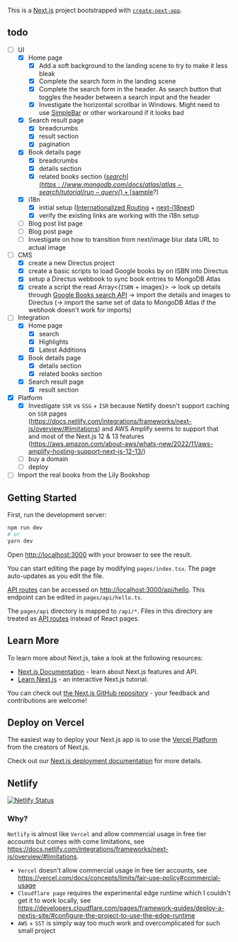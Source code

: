 This is a [Next.js](https://nextjs.org/) project bootstrapped with [`create-next-app`](https://github.com/vercel/next.js/tree/canary/packages/create-next-app).

## todo

- [ ] UI
  - [x] Home page
    - [x] Add a soft background to the landing scene to try to make it less bleak
    - [x] Complete the search form in the landing scene
    - [x] Complete the search form in the header. As search button that toggles the header between a search input and the header
    - [x] Investigate the horizontal scrollbar in Windows. Might need to use [SimpleBar](https://github.com/Grsmto/simplebar/tree/master/packages/simplebar-react#1-documentation) or other workaround if it looks bad
  - [x] Search result page
    - [x] breadcrumbs
    - [x] result section
    - [x] pagination
  - [x] Book details page
    - [x] breadcrumbs
    - [x] details section
    - [x] related books section ([$search](https://www.mongodb.com/docs/atlas/atlas-search/tutorial/run-query/) + [$sample](https://www.mongodb.com/docs/manual/reference/operator/aggregation/sample/)?)
  - [x] i18n
    - [x] initial setup ([Internationalized Routing](https://nextjs.org/docs/advanced-features/i18n-routing) + [next-i18next](https://github.com/i18next/next-i18next))
    - [x] verify the existing links are working with the i18n setup
  - [ ] Blog post list page
  - [ ] Blog post page
  - [ ] Investigate on how to transition from next/image blur data URL to actual image
- [ ] CMS
  - [x] create a new Directus project
  - [x] create a basic scripts to load Google books by on ISBN into Directus
  - [x] setup a Directus webbook to sync book entries to MongoDB Atlas
  - [x] create a script the read Array<{`ISBN` + images}> -> look up details through [Google Books search API](https://developers.google.com/books/docs/v1/using#PerformingSearch) -> import the details and images to Directus (-> import the same set of data to MongoDB Atlas if the webhook doesn't work for imports)
- [ ] Integration
  - [x] Home page
    - [x] search
    - [x] Highlights
    - [x] Latest Additions
  - [x] Book details page
    - [x] details section
    - [x] related books section
  - [x] Search result page
    - [x] result section
- [x] Platform
  - [x] Investigate `SSR` vs `SSG` + `ISR` because Netlify doesn't support caching on `SSR` pages (https://docs.netlify.com/integrations/frameworks/next-js/overview/#limitations) and AWS Amplify seems to support that and most of the Next.js 12 & 13 features (https://aws.amazon.com/about-aws/whats-new/2022/11/aws-amplify-hosting-support-next-js-12-13/)
  - [ ] buy a domain
  - [ ] deploy
- [ ] Import the real books from the Lily Bookshop

## Getting Started

First, run the development server:

```bash
npm run dev
# or
yarn dev
```

Open [http://localhost:3000](http://localhost:3000) with your browser to see the result.

You can start editing the page by modifying `pages/index.tsx`. The page auto-updates as you edit the file.

[API routes](https://nextjs.org/docs/api-routes/introduction) can be accessed on [http://localhost:3000/api/hello](http://localhost:3000/api/hello). This endpoint can be edited in `pages/api/hello.ts`.

The `pages/api` directory is mapped to `/api/*`. Files in this directory are treated as [API routes](https://nextjs.org/docs/api-routes/introduction) instead of React pages.

## Learn More

To learn more about Next.js, take a look at the following resources:

- [Next.js Documentation](https://nextjs.org/docs) - learn about Next.js features and API.
- [Learn Next.js](https://nextjs.org/learn) - an interactive Next.js tutorial.

You can check out [the Next.js GitHub repository](https://github.com/vercel/next.js/) - your feedback and contributions are welcome!

## Deploy on Vercel

The easiest way to deploy your Next.js app is to use the [Vercel Platform](https://vercel.com/new?utm_medium=default-template&filter=next.js&utm_source=create-next-app&utm_campaign=create-next-app-readme) from the creators of Next.js.

Check out our [Next.js deployment documentation](https://nextjs.org/docs/deployment) for more details.

## Netlify

[![Netlify Status](https://api.netlify.com/api/v1/badges/234ccdd6-1439-49d5-aaca-47cd9a29ab09/deploy-status)](https://app.netlify.com/sites/lilybookshop/deploys)

### Why?

`Netlify` is almost like `Vercel` and allow commercial usage in free tier accounts but comes with come limitations, see https://docs.netlify.com/integrations/frameworks/next-js/overview/#limitations.

- `Vercel` doesn't allow commercial usage in free tier accounts, see https://vercel.com/docs/concepts/limits/fair-use-policy#commercial-usage
- `Cloudflare page` requires the experimental edge runtime which I couldn't get it to work locally, see https://developers.cloudflare.com/pages/framework-guides/deploy-a-nextjs-site/#configure-the-project-to-use-the-edge-runtime
- `AWS` + `SST` is simply way too much work and overcomplicated for such small project
